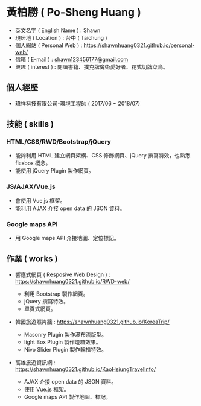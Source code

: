 # 黃柏勝 ( Po-Sheng Huang )
* 英文名字 ( English Name ) : Shawn
* 現居地 ( Location ) : 台中 ( Taichung )
* 個人網站 ( Personal Web ) : https://shawnhuang0321.github.io/personal-web/
* 信箱 ( E-mail ) : shawn123456177@gmail.com
* 興趣 ( interest ) : 閱讀書籍、撲克牌魔術愛好者、花式切牌菜鳥。

## 個人經歷
* 瑋祥科技有限公司-環境工程師 ( 2017/06 ~ 2018/07)

## 技能 ( skills )
### HTML/CSS/RWD/Bootstrap/jQuery
* 能夠利用 HTML 建立網頁架構、CSS 修飾網頁、jQuery 撰寫特效，也熟悉 flexbox 概念。
* 能使用 jQuery Plugin 製作網頁。

### JS/AJAX/Vue.js
* 會使用 Vue.js 框架。
* 能利用 AJAX 介接 open data 的 JSON 資料。

### Google maps API
* 用 Google maps API 介接地圖、定位標記。

## 作業 ( works )
* 響應式網頁 ( Resposive Web Design ) : https://shawnhuang0321.github.io/RWD-web/

  * 利用 Bootstrap 製作網頁。
  * jQuery 撰寫特效。
  * 單頁式網頁。

* 韓國旅遊照片牆 : https://shawnhuang0321.github.io/KoreaTrip/

  * Masonry Plugin 製作瀑布流版型。 
  * light Box Plugin 製作燈箱效果。 
  * Nivo Slider Plugin 製作輪播特效。
  
* 高雄旅遊資訊網 : https://shawnhuang0321.github.io/KaoHsiungTravelInfo/

  * AJAX 介接 open data 的 JSON 資料。
  * 使用 Vue.js 框架。
  * Google maps API 製作地圖、標記。
